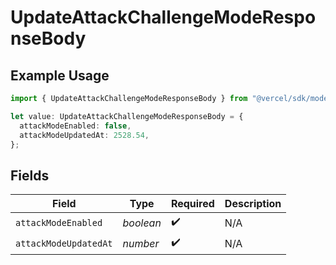# UpdateAttackChallengeModeResponseBody

## Example Usage

```typescript
import { UpdateAttackChallengeModeResponseBody } from "@vercel/sdk/models/operations/updateattackchallengemode.js";

let value: UpdateAttackChallengeModeResponseBody = {
  attackModeEnabled: false,
  attackModeUpdatedAt: 2528.54,
};
```

## Fields

| Field                 | Type                  | Required              | Description           |
| --------------------- | --------------------- | --------------------- | --------------------- |
| `attackModeEnabled`   | *boolean*             | :heavy_check_mark:    | N/A                   |
| `attackModeUpdatedAt` | *number*              | :heavy_check_mark:    | N/A                   |